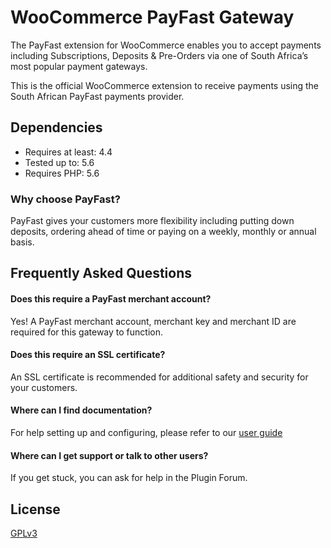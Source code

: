 # WooCommerce PayFast Gateway

The PayFast extension for WooCommerce enables you to accept payments including Subscriptions, Deposits & Pre-Orders via one of South Africa’s most popular payment gateways.

This is the official WooCommerce extension to receive payments using the South African PayFast payments provider.

## Dependencies

- Requires at least: 4.4
- Tested up to: 5.6
- Requires PHP: 5.6

### Why choose PayFast?

PayFast gives your customers more flexibility including putting down deposits, ordering ahead of time or paying on a weekly, monthly or annual basis.

## Frequently Asked Questions

#### Does this require a PayFast merchant account?

Yes! A PayFast merchant account, merchant key and merchant ID are required for this gateway to function.

#### Does this require an SSL certificate?

An SSL certificate is recommended for additional safety and security for your customers.

#### Where can I find documentation?

For help setting up and configuring, please refer to our [user guide](https://docs.woocommerce.com/document/payfast-payment-gateway)

#### Where can I get support or talk to other users?

If you get stuck, you can ask for help in the Plugin Forum.

## License
[GPLv3](https://www.gnu.org/licenses/gpl-3.0.html)

